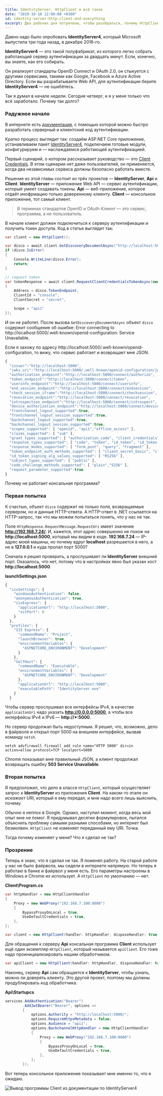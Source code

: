 ```yaml
---
title: IdentityServer, HttpClient и всё такое
date: "2019-10-10 12:00:00 +0300"
id: identity-server-http-client-and-everything
excerpt: Два рабочих дня потречены, чтобы разобраться, почему HttpClient так странно работает.
---
```


Давно надо было опробовать **IdentityServer4**, который Microsoft выпустила три года назад, в декабре 2016-го.

**IdentityServer4** — это такой полуфабрикат, из которого легко собрать работающий сервер аутентификации за двадцать минут. Если, конечно, вы знаете, как его собирать.

Он реализует стандарты OpenID Connect и OAuth 2.0, он стыкуется с другими сервисами, такими как Google, Facebook и Azure Active Directory. Если вы разрабатываете Web API, для аутентификации берите **IdentityServer4** — не ошибётесь.

Так я думал в начале недели. Сегодня четверг, и я у меня только что всё заработало. Почему так долго?

### Радужное начало

В интернете есть [документация](http://docs.identityserver.io/en/latest/), с помощью которой можно быстро разработать серверный и клиентский код аутентификации.

Кратко процесс выглядит так: создаём ASP.NET Core приложение, устанавливаем пакет [IdentityServer4](https://www.nuget.org/packages/IdentityServer4/), подключаем готовые модули, конфигурируем и — наслаждаемся работающей аутентификацией.

Первый сценарий, о котором рассказывает руководство — это [Client Credentials](http://docs.identityserver.io/en/latest/quickstarts/1_client_credentials.html). В этом сценарии нет даже пользователей, он применяется, когда два независимых сервиса должны безопасно работать вместе.

Решение из этой главы состоит из трёх проектов — **IdentityServer**, **Api** и **Client**. **IdentityServer** — приложение Web API — сервис аутентификации, который умеет создавать токены. **Api** — веб-приложение, которое отдаёт инофрмацию только доверенному клиенту. **Client** — консольное приложение, тот самый клиент.

> В терминах стандартов OpenID и OAuth *Клиент* — это сервис, программа, а не пользователь.

В начале клиент должен подключиться к серверу аутентификации и получить токен доступа. Код в статье выглядит так:

```c#
var client = new HttpClient();

var disco = await client.GetDiscoveryDocumentAsync("http://localhost:5000");
if (disco.IsError)
{
    Console.WriteLine(disco.Error);
    return;
}

// request token
var tokenResponse = await client.RequestClientCredentialsTokenAsync(new ClientCredentialsTokenRequest
{
    Address = disco.TokenEndpoint,
    ClientId = "console",
    ClientSecret = "secret",

    Scope = "api1"
});
```

И он не работет. После вызова `GetDiscoveryDocumentAsync` объект `disco` содержит сообщение об ошибке: Error connecting to http://localhost:5000/.well-known/openid-configuration: Service Unavailable.

Если я захожу по адресу http://localhost:5000/.well-known/openid-configuration, то вижу, что сервис работает и возвращает мне JSON.

```javascript
{
  "issuer":"http://localhost:5000",
  "jwks_uri":"http://localhost:5000/.well-known/openid-configuration/jwks",
  "authorization_endpoint":"http://localhost:5000/connect/authorize",
  "token_endpoint":"http://localhost:5000/connect/token",
  "userinfo_endpoint":"http://localhost:5000/connect/userinfo",
  "end_session_endpoint":"http://localhost:5000/connect/endsession",
  "check_session_iframe":"http://localhost:5000/connect/checksession",
  "revocation_endpoint":"http://localhost:5000/connect/revocation",
  "introspection_endpoint":"http://localhost:5000/connect/introspect",
  "device_authorization_endpoint":"http://localhost:5000/connect/deviceauthorization",
  "frontchannel_logout_supported":true,
  "frontchannel_logout_session_supported":true,
  "backchannel_logout_supported":true,
  "backchannel_logout_session_supported":true,
  "scopes_supported": [ "openid", "api1","offline_access" ],
  "claims_supported": [ "sub" ],
  "grant_types_supported": [ "authorization_code", "client_credentials", "refresh_token", "implicit", "urn:ietf:params:oauth:grant-type:device_code" ],
  "response_types_supported": [ "code", "token", "id_token", "id_token token", "code id_token", "code token", "code id_token token" ],
  "response_modes_supported": [ "form_post", "query", "fragment" ],
  "token_endpoint_auth_methods_supported": [ "client_secret_basic", "client_secret_post" ],
  "id_token_signing_alg_values_supported": [ "RS256" ],
  "subject_types_supported": [ "public" ],
  "code_challenge_methods_supported": [ "plain","S256" ],
  "request_parameter_supported":true
}
```

Почему не работает консальная программа?

### Первая попытка

К счастью, объект `disco` содержит не только поля, возвращаемые сервером, но и данные HTTP-ответа. А HTTP-ответ в .NET ссылается на HTTP-запрос, так что мы можем попытаться понять, что у нас не так.

Поле `HttpResponse.RequestMessage.RequestUri` имеет значение **http://192.168.7.24/**. И, кажется, этот адрес совершенно не похож на **http://localhost:5000**, который мы видим в коде. **192.168.7.24** — IP-адрес моей машины, но почему вдруг **localhost** разрешается в него, а не в **127.0.0.1** и куда пропал порт 5000?

Сначала я решил проверить, а прослушивает ли **IdentityServer** внешний порт. Оказалось, что нет, потому что в настройках явно был указан хост **http://localhost:5000**.

**launchSettings.json**
```javascript
{
  "iisSettings": {
    "windowsAuthentication": false,
    "anonymousAuthentication": true,
    "iisExpress": {
      "applicationUrl": "http://localhost:5000",
      "sslPort": 0
    }
  },
  "profiles": {
    "IIS Express": {
      "commandName": "Project",
      "launchBrowser": true,
      "environmentVariables": {
        "ASPNETCORE_ENVIRONMENT": "Development"
      }
    },
    "SelfHost": {
      "commandName": "Executable",
      "environmentVariables": {
        "ASPNETCORE_ENVIRONMENT": "Development"
      },
      "applicationUrl": "http://localhost:5000",
      "executablePath": "IdentityServer.exe"
    }
  }
```

Чтобы сервер прослушивал все интерфейсы IPv4, в качестве `applicaitonUri` надо указать **http://0.0.0.0:5000**, а чтобы все интерфейсы IPv4 и IPv6 — **http://*:5000**.

Но сервер продолжал быть недоступным. Я решил, что, возможно, дело в файрволе и открыл порт 5000 на внешнем интерфейсе, вызвав команду `netsh`.

```
netsh advfirewall firewall add rule name="HTTP 5000" dir=in action=allow protocol=TCP localport=5000
```

Chrome показывал мне правильный JSON, а клиент продолжал возвращать ошибку **503 Service Unavailable**.

### Вторая попытка

Я предположил, что дело в классе `HttpClient`, который осуществляет запрос к **IdentityServer** из приложения **Client**. На каком-то этапе он *искажает* URI, который я ему передал, и мне надо всего лишь выяснить, почему.

Обычно я неплох в Google. Однако, наступил момент, когда весь мой опыт мне не помог. Я придумывал десятки формулировок, пытался объяснить проблему самыми разными способами, но интернет был безмолвен. `HttpClient` не изменяет переданный ему URI. Точка.

Тогда почему изменяет у меня? Что я сделал не так?

### Прозрение

Теперь я знаю, что я сделал не так. Я поменял работу. На старой работе у нас не было файрвола, мы сидели в интернете напрямую. Но теперь я работаю в банке и файрвол у меня есть. Его параметры настроены в Windows и Chrome их использует. А `HttpClient` по умолчанию — нет.

**Client\Program.cs**
```c#
var httpHandler = new HttpClientHandler
{
    Proxy = new WebProxy("192.168.7.100:8080")
    {
        BypassProxyOnLocal = true,
        UseDefaultCredentials = true,
    },
};

var client = new HttpClient(handler: httpHandler, disposeHandler: true);
```

Для обращения к серверу **Api** консальная программа **Client** использует ещё один экземпляр `HttpClient`, который называется `apiClient`. Его тоже надо проинициализировать нашим обработчиком.

```c#
var apiClient = new HttpClient(handler: httpHandler, disposeHandler: true);
```

Наконец, сервер **Api** сам обращается к **IdentityServer**, чтобы узнать, можно ли доверять клиенту. Это другой проект, поэтому мы должны продублировать код обработчика.

**Api\Startupcs**
```c#
services.AddAuthentication("Bearer")
        .AddJwtBearer("Bearer", options =>
        {
            options.Authority = "http://localhost:5000/";
            options.RequireHttpsMetadata = false;
            options.Audience = "api1";
            options.BackchannelHttpHandler = new HttpClientHandler
            {
                Proxy = new WebProxy("192.168.7.100:8080")
                {
                    BypassProxyOnLocal = true,
                    UseDefaultCredentials = true,
                },
            };
        });
```

Вот теперь консольное приложение показывает мне именно то, что я ожидаю.

![Вывод программы Client из документации по IdentityServer4](/img/identity-server-client.png)
